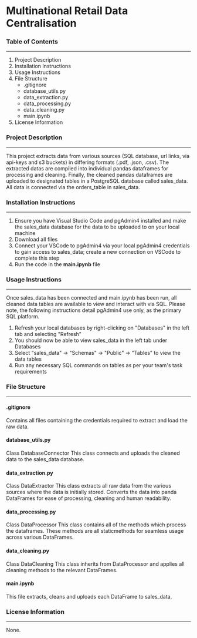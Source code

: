 # Multinational Retail Data Centralisation

### Table of Contents
---
1. Project Description
1. Installation Instructions
1. Usage Instructions
1. File Structure
   - .gitignore
   - database_utils.py
   - data_extraction.py
   - data_processing.py
   - data_cleaning.py
   - main.ipynb
1. License Information
   
### Project Description
---
This project extracts data from various sources (SQL database, url links, via api-keys and s3 buckets) in differing formats (.pdf, .json, .csv). The extracted datas are compiled into individual pandas dataframes for processing and cleaning. Finally, the cleaned pandas dataframes are uploaded to designated tables in a PostgreSQL database called sales_data. All data is connected via the orders_table in sales_data.   



### Installation Instructions
---
1. Ensure you have Visual Studio Code and pgAdmin4 installed and make the sales_data database for the data to be uploaded to on your local machine
1. Download all files
1. Connect your VSCode to pgAdmin4 via your local pgAdmin4 credentials to gain access to sales_data; create a new connection on VSCode to complete this step
1. Run the code in the **main.ipynb** file



### Usage Instructions
---
Once sales_data has been connected and main.ipynb has been run, all cleaned data tables are available to view and interact with via SQL. 
Please note, the following instructions detail pgAdmin4 use only, as the primary SQL platform. 



1. Refresh your local databases by right-clicking on "Databases" in the left tab and selecting "Refresh"
1. You should now be able to view sales_data in the left tab under Databases
1. Select "sales_data" -> "Schemas" -> "Public" -> "Tables" to view the data tables
1. Run any necessary SQL commands on tables as per your team's task requirements



### File Structure
---
#### .gitignore

Contains all files containing the credentials required to extract and load the raw data.

#### database_utils.py

Class DatabaseConnector
This class connects and uploads the cleaned data to the sales_data database.

#### data_extraction.py

Class DataExtractor
This class extracts all raw data from the various sources where the data is initially stored. Converts the data into panda DataFrames for ease of processing, cleaning and human readability.

#### data_processing.py

Class DataProcessor
This class contains all of the methods which process the dataframes. These methods are all staticmethods for seamless usage across various DataFrames. 

#### data_cleaning.py

Class DataCleaning
This class inherits from DataProcessor and applies all cleaning methods to the relevant DataFrames. 

#### main.ipynb

This file extracts, cleans and uploads each DataFrame to sales_data.



### License Information
---
None. 
